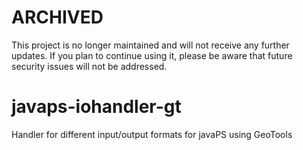 # ARCHIVED

This project is no longer maintained and will not receive any further updates. If you plan to continue using it, please be aware that future security issues will not be addressed.

# javaps-iohandler-gt

Handler for different input/output formats for javaPS using GeoTools
